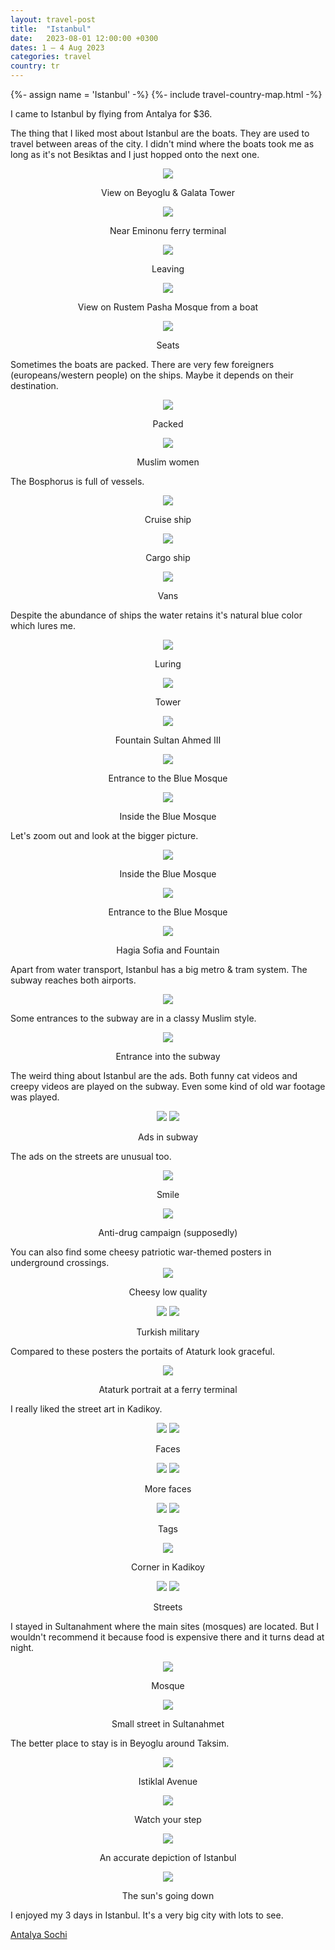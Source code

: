 ```yaml
---
layout: travel-post
title:  "Istanbul"
date:   2023-08-01 12:00:00 +0300
dates: 1 – 4 Aug 2023
categories: travel
country: tr
---
```

{%- assign name = 'Istanbul' -%}
{%- include travel-country-map.html -%}


I came to Istanbul by flying from Antalya for $36.

The thing that I liked most about Istanbul are the boats. They are used to travel between areas of the city. I didn't mind where the boats took me as long as it's not Besiktas and I just hopped onto the next one.
<center>
<img src="{{site.baseurl}}/assets/img/istanbul/1.jpg" />
<p class="image-label">View on Beyoglu & Galata Tower</p>
</center>

<center>
<img src="{{site.baseurl}}/assets/img/istanbul/2.jpg" />
<p class="image-label">Near Eminonu ferry terminal</p>
</center>

<center>
<img src="{{site.baseurl}}/assets/img/istanbul/3.jpg" />
<p class="image-label">Leaving</p>
</center>

<center>
<img src="{{site.baseurl}}/assets/img/istanbul/5.jpg" />
<p class="image-label">View on Rustem Pasha Mosque from a boat</p>
</center>

<center>
<img src="{{site.baseurl}}/assets/img/istanbul/6.jpg" />
<p class="image-label">Seats</p>
</center>

Sometimes the boats are packed. There are very few foreigners (europeans/western people) on the ships. Maybe it depends on their destination.
<center>
<img src="{{site.baseurl}}/assets/img/istanbul/6-1.jpg" />
<p class="image-label">Packed</p>
</center>

<center>
<img src="{{site.baseurl}}/assets/img/istanbul/6-2.jpg" />
<p class="image-label">Muslim women</p>
</center>

The Bosphorus is full of vessels.
<center>
<img src="{{site.baseurl}}/assets/img/istanbul/4.jpg" />
<p class="image-label">Cruise ship</p>
</center>

<center>
<img src="{{site.baseurl}}/assets/img/istanbul/7.jpg" />
<p class="image-label">Cargo ship</p>
</center>

<center>
<img src="{{site.baseurl}}/assets/img/istanbul/7-1.jpg" />
<p class="image-label">Vans</p>
</center>

Despite the abundance of ships the water retains it's natural blue color which lures me. 
<center>
<img src="{{site.baseurl}}/assets/img/istanbul/8.jpg" />
<p class="image-label">Luring</p>
</center>

<center>
<img src="{{site.baseurl}}/assets/img/istanbul/9.jpg" />
<p class="image-label">Tower</p>
</center>

<center>
<img src="{{site.baseurl}}/assets/img/istanbul/10.jpg" />
<p class="image-label">Fountain Sultan Ahmed III</p>
</center>

<center>
<img src="{{site.baseurl}}/assets/img/istanbul/11.jpg" />
<p class="image-label">Entrance to the Blue Mosque</p>
</center>

<center>
<img src="{{site.baseurl}}/assets/img/istanbul/12.jpg" />
<p class="image-label">Inside the Blue Mosque</p>
</center>

Let's zoom out and look at the bigger picture.
<center>
<img src="{{site.baseurl}}/assets/img/istanbul/13.jpg" />
<p class="image-label">Inside the Blue Mosque</p>
</center>

<center>
<img src="{{site.baseurl}}/assets/img/istanbul/14.jpg" />
<p class="image-label">Entrance to the Blue Mosque</p>
</center>

<center>
<img src="{{site.baseurl}}/assets/img/istanbul/15.jpg" />
<p class="image-label">Hagia Sofia and Fountain</p>
</center>


Apart from water transport, Istanbul has a big metro & tram system. The subway reaches both airports.
<center>
<img src="{{site.baseurl}}/assets/img/istanbul/16.jpg" />
<p class="image-label"></p>
</center>

Some entrances to the subway are in a classy Muslim style.
<center>
<img src="{{site.baseurl}}/assets/img/istanbul/17.jpg" />
<p class="image-label">Entrance into the subway</p>
</center>

The weird thing about Istanbul are the ads. Both funny cat videos and creepy videos are played on the subway. Even some kind of old war footage was played.
<center>
    <div class="side-by-side">
        <img src="{{site.baseurl}}/assets/img/istanbul/18.jpg" />
        <img src="{{site.baseurl}}/assets/img/istanbul/19.jpg" />
    </div>
    <p class="image-label">Ads in subway</p>
</center>

The ads on the streets are unusual too.
<center>
<img src="{{site.baseurl}}/assets/img/istanbul/21.jpg" />
<p class="image-label">Smile</p>
</center>
<center>
<img src="{{site.baseurl}}/assets/img/istanbul/22.jpg" />
<p class="image-label">Anti-drug campaign (supposedly)</p>
</center>
You can also find some cheesy patriotic war-themed posters in underground crossings.
<center>
<img src="{{site.baseurl}}/assets/img/istanbul/23.jpg" />
<p class="image-label">Cheesy low quality</p>
</center>
<center>
    <div class="side-by-side">
        <img src="{{site.baseurl}}/assets/img/istanbul/24.jpg" />
        <img src="{{site.baseurl}}/assets/img/istanbul/25.jpg" />
    </div>
    <p class="image-label">Turkish military</p>
</center>

Compared to these posters the portaits of Ataturk look graceful.
<center>
<img src="{{site.baseurl}}/assets/img/istanbul/26.jpg" />
<p class="image-label">Ataturk portrait at a ferry terminal</p>
</center>

I really liked the street art in Kadikoy.
<center>
    <div class="side-by-side">
        <img src="{{site.baseurl}}/assets/img/istanbul/28.jpg" />
        <img src="{{site.baseurl}}/assets/img/istanbul/27.jpg" />
    </div>
    <p class="image-label">Faces</p>
</center>
<center>
    <div class="side-by-side">
        <img src="{{site.baseurl}}/assets/img/istanbul/30.jpg" />
        <img src="{{site.baseurl}}/assets/img/istanbul/31.jpg" />
    </div>
    <p class="image-label">More faces</p>
</center>
<center>
    <div class="side-by-side">
        <img src="{{site.baseurl}}/assets/img/istanbul/29.jpg" />
        <img src="{{site.baseurl}}/assets/img/istanbul/32.jpg" />
    </div>
    <p class="image-label">Tags</p>
</center>

<center>
<img src="{{site.baseurl}}/assets/img/istanbul/33.jpg" />
<p class="image-label">Corner in Kadikoy</p>
</center>

<center>
    <div class="side-by-side">
        <img src="{{site.baseurl}}/assets/img/istanbul/34.jpg" />
        <img src="{{site.baseurl}}/assets/img/istanbul/35.jpg" />
    </div>
    <p class="image-label">Streets</p>
</center>

I stayed in Sultanahment where the main sites (mosques) are located. But I wouldn't recommend it because food is expensive there and it turns dead at night.
<center>
<img src="{{site.baseurl}}/assets/img/istanbul/36.jpg" />
<p class="image-label">Mosque</p>
</center>

<center>
<img src="{{site.baseurl}}/assets/img/istanbul/37.jpg" />
<p class="image-label">Small street in Sultanahmet</p>
</center>

The better place to stay is in Beyoglu around Taksim.  
<center>
<img src="{{site.baseurl}}/assets/img/istanbul/38.jpg" />
<p class="image-label">Istiklal Avenue</p>
</center>

<center>
<img src="{{site.baseurl}}/assets/img/istanbul/39.jpg" />
<p class="image-label">Watch your step</p>
</center>

<center>
<img src="{{site.baseurl}}/assets/img/istanbul/40.jpg" />
<p class="image-label">An accurate depiction of Istanbul</p>
</center>

<center>
<img src="{{site.baseurl}}/assets/img/istanbul/41.jpg" />
<p class="image-label">The sun's going down</p>
</center>

I enjoyed my 3 days in Istanbul. It's a very big city with lots to see.

<a class="prev" href="/travel/2023/antalya">
Antalya
</a>
<a class="next" href="/travel/2023/sochi">
Sochi
</a>

